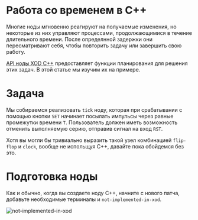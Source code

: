 # Работа со временем в C++

Многие ноды мгновенно реагируют на получаемые изменения, но некоторые из них управляют процессами, продолжающимися в течение длительного времени. После определнной задержки они пересматривают себя, чтобы повторить задачу или завершить свою работу.

[API ноды XOD C++](https://github.com/bgoncharov/xod-docs/blob/master/docs/reference/node-cpp-api) предоставляет функции планирования для решения этих задач. В этой статье мы изучим их на примере.

# Задача

Мы собираемся реализовать `tick` ноду, которая при срабатывании с помощью кнопки `SET` начинает посылать импульсы через равные промежутки времени `T`. Пользователь должен иметь возможность отменить выполняемую серию, отправив сигнал на вход `RST`.

Хотя вы могли бы тривиально выразить такой узел комбинацией `flip-flop` и `clock`, вообще не испольщуя C++, давайте пока обойдемся без это.

# Подготовка ноды

Как и обычно, когда вы создаете ноду C++, начните с нового патча, добавьте необходимые терминалы и `not-implemented-in-xod`.

![not-implemented-in-xod](https://github.com/bgoncharov/xod-docs/blob/master/docs/guide/cpp-time/outline.patch.png)